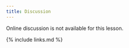 ```yaml
---
title: Discussion
---
```


Online discussion is not available for this lesson.

{% include links.md %}
